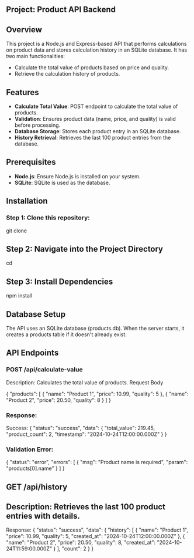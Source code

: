 ## Project: Product API Backend

## Overview
This project is a Node.js and Express-based API that performs calculations on product data and stores calculation history in an SQLite database. It has two main functionalities:
- Calculate the total value of products based on price and quality.
- Retrieve the calculation history of products.

## Features
- **Calculate Total Value**: POST endpoint to calculate the total value of products.
- **Validation**: Ensures product data (name, price, and quality) is valid before processing.
- **Database Storage**: Stores each product entry in an SQLite database.
- **History Retrieval**: Retrieves the last 100 product entries from the database.

## Prerequisites
- **Node.js**: Ensure Node.js is installed on your system.
- **SQLite**: SQLite is used as the database.

## Installation
### Step 1: Clone this repository:
   git clone <repository-url>
   
## Step 2: Navigate into the Project Directory
cd <project-directory>

## Step 3: Install Dependencies
npm install

## Database Setup
The API uses an SQLite database (products.db). When the server starts, it creates a products table if it doesn't already exist.

## API Endpoints
### POST /api/calculate-value
Description: Calculates the total value of products.
Request Body

{
    "products": [
        { "name": "Product 1", "price": 10.99, "quality": 5 },
        { "name": "Product 2", "price": 20.50, "quality": 8 }
    ]
}

### Response:
Success:
{
    "status": "success",
    "data": {
        "total_value": 219.45,
        "product_count": 2,
        "timestamp": "2024-10-24T12:00:00.000Z"
    }
}

### Validation Error:
{
    "status": "error",
    "errors": [
        { "msg": "Product name is required", "param": "products[0].name" }
    ]
}

## GET /api/history
## Description: Retrieves the last 100 product entries with details.
Response:
{
    "status": "success",
    "data": {
        "history": [
            { "name": "Product 1", "price": 10.99, "quality": 5, "created_at": "2024-10-24T12:00:00.000Z" },
            { "name": "Product 2", "price": 20.50, "quality": 8, "created_at": "2024-10-24T11:59:00.000Z" }
        ],
        "count": 2
    }
}

